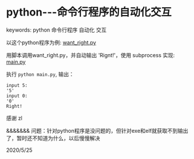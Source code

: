 # python---命令行程序的自动化交互

keywords: python 命令行程序 自动化 交互  

以这个python程序为例: [want_right.py](files/want_right.py)  

用脚本调用want_right.py，并自动输出  'Rignt!'，使用 subprocess 实现: [main.py](files/main.py)  

执行 `python main.py`, 输出：  
```
input 5:
'5'
input 0:
'0'
Right!
```


感谢 zl  


&&&&&&& 问题：针对python程序是没问题的，但针对exe和elf就获取不到输出了，暂时还不知道为什么，以后慢慢解决  


2020/5/25  
